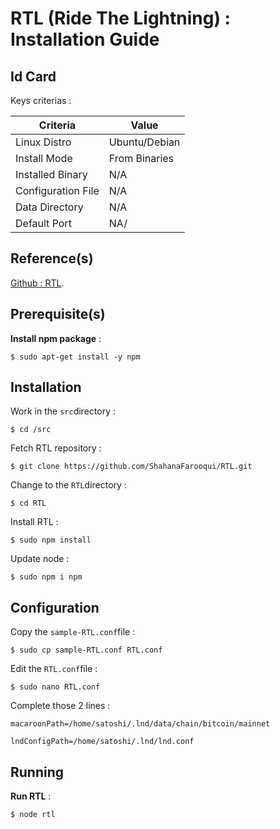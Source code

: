 RTL (Ride The Lightning) : Installation Guide
==
Id Card
-
Keys criterias :
<table>
    <thead>
        <tr>
            <th>Criteria</th>
            <th>Value</th>
        </tr>
    </thead>
    <tbody>
        <tr>
            <td>Linux Distro</td>
            <td>Ubuntu/Debian</td>
        </tr>
        <tr>
            <td>Install Mode</td>
            <td>From Binaries</td>
        </tr>
        <tr>
            <td>Installed Binary</td>
            <td>N/A</td>
        </tr>
        <tr>
            <td>Configuration File</td>
            <td>N/A</td>
        </tr>
        <tr>
            <td>Data Directory</td>
            <td>N/A</td>
        </tr>
        <tr>
            <td>Default Port</td>
            <td>NA/</td>
        </tr>
    </tbody>
</table>

Reference(s)
-
<a href="https://github.com/ShahanaFarooqui/RTL/blob/master/README.md">Github : RTL</a>.  

Prerequisite(s)
-
__Install npm package__ :   
<pre><code>$ sudo apt-get install -y npm</code></pre>

Installation
-
Work in the ```src```directory :
<pre><code>$ cd /src</code></pre>

Fetch RTL repository :   
<pre><code>$ git clone https://github.com/ShahanaFarooqui/RTL.git</code></pre>

Change to the ```RTL```directory :
<pre><code>$ cd RTL</code></pre>

Install RTL :
<pre><code>$ sudo npm install</code></pre>

Update node :
<pre><code>$ sudo npm i npm</code></pre>

Configuration
-
Copy the ```sample-RTL.conf```file :   
<pre><code>$ sudo cp sample-RTL.conf RTL.conf</code></pre>

Edit the ```RTL.conf```file :   
<pre><code>$ sudo nano RTL.conf</code></pre>

Complete those 2 lines  :   
<pre><code>macaroonPath=/home/satoshi/.lnd/data/chain/bitcoin/mainnet</code></pre>
<pre><code>lndConfigPath=/home/satoshi/.lnd/lnd.conf</code></pre>

Running
-
__Run RTL__ :   
<pre><code>$ node rtl
